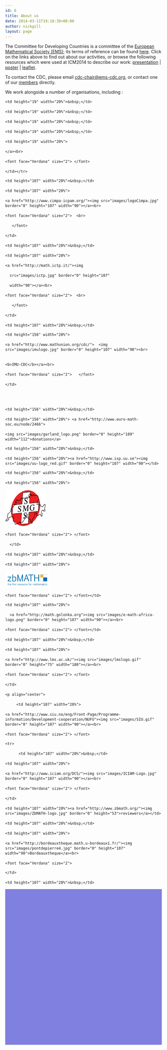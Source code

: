 ```yaml
---
id: 6
title: About us
date: 2014-03-11T19:18:39+00:00
author: nickgill
layout: page
---
```

<p>
The Committee for Developing Countries is a committee of the <a href="http://euro-math-soc.eu/" title="The European Mathematical Society">European Mathematical Society (EMS)</a>; its terms of reference can be found <a href = "http://www.euro-math-soc.eu/committee/developing-countries">here</a>. Click on the links above to find out about our activities, or browse the following resources which were used at ICM2014 to describe our work: <a href="Beamer2014.pdf">presentation</a> | <a href="Poster2014.pdf">poster</a> | <a href = "Leaflet2014.pdf">leaflet</a>. 
</p><p>
To contact the CDC, please email <a href = "mailto:cdc-chair@ems-cdc.org">cdc-chair@ems-cdc.org</a>, or contact one of our <a href = "members.php">members</a> directly.
</p> 
<p>
We work alongside a number of organisations, including  :

<table style="border-collapse: collapse;" bgcolor="#8080e0" border="0" bordercolor="#111111" cellpadding="0" cellspacing="0" height="500" width="100%">

  <tbody><tr>

    <td height="19" width="20%">&nbsp;</td>

    <td height="19" width="20%">&nbsp;</td>

    <td height="19" width="20%">&nbsp;</td>

    <td height="19" width="20%">&nbsp;</td>

    <td height="19" width="20%">

    </a><br>

    <font face="Verdana" size="2"> </font>

    </td></tr>

  <tr>

    <td height="107" width="20%">&nbsp;</td>

    <td height="107" width="20%">

    <a href="http://www.cimpa-icpam.org/"><img src="images/logoCimpa.jpg" border="0" height="107" width="90"></a><br>

    <font face="Verdana" size="2">  <br>

       </font>

    </td>

    <td height="107" width="20%">&nbsp;</td>

    <td height="107" width="20%">

    <a href="http://math.ictp.it/"><img

      src="images/ictp.jpg" border="0" height="107"

      width="90"></a><br>

    <font face="Verdana" size="2">  <br>

       </font>

    </td>

    <td height="107" width="20%">&nbsp;</td>

  </tr>

  <tr>

    <td height="156" width="20%">

    <a href="http://www.mathunion.org/cdc/">  <img src="images/imulogo.jpg" border="0" height="107" width="90"><br>


    <b>IMU-CDC</b></a><br>

    <font face="Verdana" size="2">   </font>  

    </td>

    


    <td height="156" width="20%">&nbsp;</td>

    <td height="156" width="20%"> <a href="http://www.euro-math-soc.eu/node/2466">

    <img src="images/garland_logo.png" border="0" height="109" width="112">donations</a>
</td>

    <td height="156" width="20%">&nbsp;</td>

    <td height="156" width="20%"><a href="http://www.isp.uu.se"><img src="images/uu-logo_red.gif" border="0" height="107" width="90"></td>

  </tr>


  <tr>


    <td height="156" width="20%">&nbsp;</td>

    <td height="156" width="20%">
<a href="http://www.math.ch/">
    <img src="images/sms_logo.gif" border="0" height="119" width="130"> </a>

  <font face="Verdana" size="2"> </font></td>
 


    <font face="Verdana" size="2"> </font>

      </td>

    <td height="107" width="20%">&nbsp;</td>

    <td height="107" width="20%">

   <a href="http://www.zbmath.org/"><img src="images/ZbMATH-logo.jpg" border="0" height="53"></a><br>

    <font face="Verdana" size="2"> </font></td>

  </tr>

  <tr>

    <td height="107" width="20%">

      <a href="http://math.golonka.org"><img src="images/e-math-africa-logo.png" border="0" height="107" width="90"></a><br>

    <font face="Verdana" size="2"> </font></td>

    <td height="107" width="20%">&nbsp;</td>

    <td height="107" width="20%">

    <a href="http://www.lms.ac.uk/"><img src="images/lmslogo.gif" border="0" height="75" width="180"></a><br>

    <font face="Verdana" size="2"> </font>

    </td>

    <p align="center">

         <td height="107" width="20%">

    <a href="http://www.siu.no/eng/Front-Page/Programme-information/Development-cooperation/NUFU"><img src="images/SIU.gif" border="0" height="107" width="90"></a><br>

    <font face="Verdana" size="2"> </font>

  </tr>

    <tr>

          <td height="107" width="20%">&nbsp;</td>

    <td height="107" width="20%">

    <a href="http://www.iciam.org/DCS/"><img src="images/ICIAM-Logo.jpg" border="0" height="107" width="90"></a><br>

    <font face="Verdana" size="2"> </font>

    </td>

    <td height="107" width="20%"><a href="http://www.zbmath.org/"><img src="images/ZbMATH-logo.jpg" border="0" height="53">reviewers</a></td>

    <td height="107" width="20%">&nbsp;</td>

    <td height="107" width="20%">

    <a href="http://bordeauxtheque.math.u-bordeaux1.fr/"><img src="images/pontdepierre4.jpg" border="0" height="107" width="90">Bordeauxtheque</a><br>

    <font face="Verdana" size="2"> 

</font>

    </td>

    <td height="107" width="20%">&nbsp;</td>

  </tr>

  

</tbody></table>


</p>

</body>
</html>
